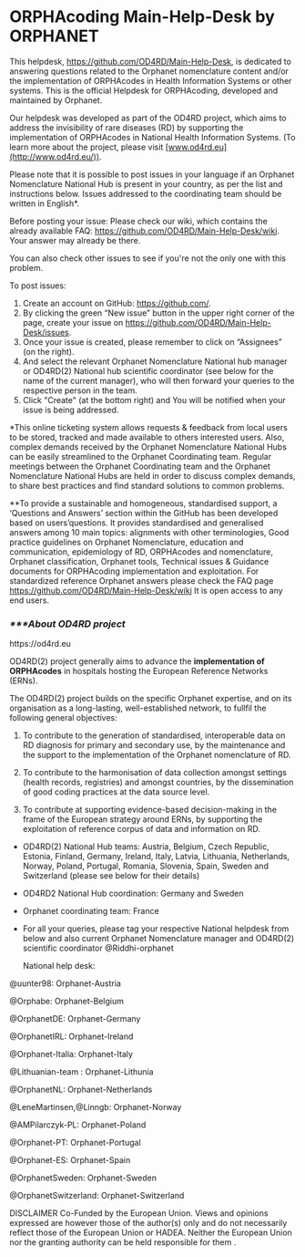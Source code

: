 # ORPHAcoding Main-Help-Desk by ORPHANET

This helpdesk, https://github.com/OD4RD/Main-Help-Desk, is dedicated to answering questions related to the Orphanet nomenclature content and/or the implementation of ORPHAcodes in Health Information Systems or other systems. This is the official Helpdesk for ORPHAcoding, developed and maintained by Orphanet.

Our helpdesk was developed as part of the OD4RD project, which aims to address the invisibility of rare diseases (RD) by supporting the implementation of ORPHAcodes in National Health Information Systems. (To learn more about the project, please visit [www.od4rd.eu](http://www.od4rd.eu/)).

Please note that it is possible to post issues in your language if an Orphanet Nomenclature National Hub is present in your country, as per the list and instructions below. Issues addressed to the coordinating team should be written in English*.

Before posting your issue: Please check our wiki, which contains the already available FAQ: https://github.com/OD4RD/Main-Help-Desk/wiki. Your answer may already be there.

You can also check other issues to see if you're not the only one with this problem.

To post issues:

1. Create an account on GitHub: https://github.com/.
2. By clicking the green “New issue” button in the upper right corner of the page, create your issue on https://github.com/OD4RD/Main-Help-Desk/issues. 
3. Once your issue is created, please remember to click on “Assignees” (on the right).
4. And select the relevant Orphanet Nomenclature National hub manager or OD4RD(2) National hub scientific coordinator (see below for the name of the current manager), who will       then forward your queries to the respective person in the team.
5. Click "Create" (at the bottom right) and You will be notified when your issue is being addressed.


*This online ticketing system allows requests & feedback from local users to be stored, tracked and made available to others interested users. Also, complex demands received by the Orphanet Nomenclature National Hubs can be easily streamlined to the Orphanet Coordinating team. Regular meetings between the Orphanet Coordinating team and the Orphanet Nomenclature National Hubs are held in order to discuss complex demands, to share best practices and find standard solutions to common problems.
 


**To provide a sustainable and homogeneous, standardised support, a ‘Questions and Answers’ section within the GitHub has been developed based on users’questions. It provides standardised and generalised answers among 10 main topics: alignments with other terminologies, Good practice guidelines on Orphanet Nomenclature, education and communication, epidemiology of RD, ORPHAcodes and nomenclature, Orphanet classification, Orphanet tools, Technical issues & Guidance documents for ORPHAcoding implementation and exploitation.  For standardized reference Orphanet answers please check the FAQ page https://github.com/OD4RD/Main-Help-Desk/wiki It is open access to any end users.  

<p><h3><i><strong> ***About OD4RD project</strong></i></h3></p> https://od4rd.eu

OD4RD(2) project generally aims to advance the **implementation of ORPHAcodes** in hospitals hosting the European Reference Networks (ERNs). 

The OD4RD(2) project builds on the specific Orphanet expertise, and on its organisation as a long-lasting, well-established network, to fullfil the following general objectives:
1.	To contribute to the generation of standardised, interoperable data on RD diagnosis for primary and secondary use, by the maintenance and the support to the implementation of the Orphanet nomenclature of RD.

2.	To contribute to the harmonisation of data collection amongst settings (health records, registries) and amongst countries, by the dissemination of good coding practices at the data source level.

3.	To contribute at supporting evidence-based decision-making in the frame of the European strategy around ERNs, by supporting the exploitation of reference corpus of data and information on RD.

* OD4RD(2) National Hub teams: Austria, Belgium, Czech Republic, Estonia, Finland, Germany, Ireland, Italy, Latvia, Lithuania, Netherlands, Norway, Poland, Portugal, Romania, Slovenia, Spain, Sweden and Switzerland (please see below for their details)
* OD4RD2 National Hub coordination: Germany and Sweden
* Orphanet coordinating team: France
* For all your queries, please tag your respective National helpdesk from below and also
  current Orphanet Nomenclature manager and OD4RD(2) scientific coordinator @Riddhi-orphanet

  National help desk:

@uunter98: Orphanet-Austria

@Orphabe: Orphanet-Belgium

@OrphanetDE: Orphanet-Germany

@OrphanetIRL: Orphanet-Ireland

@Orphanet-Italia: Orphanet-Italy

@Lithuanian-team : Orphanet-Lithunia

@OrphanetNL: Orphanet-Netherlands

@LeneMartinsen,@Linngb: Orphanet-Norway

@AMPilarczyk-PL: Orphanet-Poland

@Orphanet-PT: Orphanet-Portugal

@Orphanet-ES: Orphanet-Spain

@OrphanetSweden: Orphanet-Sweden

@OrphanetSwitzerland: Orphanet-Switzerland






DISCLAIMER Co-Funded by the European Union. Views and opinions expressed are however those of the author(s) only and do not necessarily reflect those of the European Union or HADEA. Neither the European Union nor the granting authority can be held responsible for them .
 
